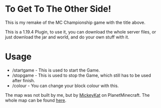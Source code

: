 # To Get To The Other Side!
This is my remake of the MC Championship game with the title above.

This is a 1.19.4 Plugin, to use it, you can download the whole server files,
or just download the jar and world, and do your own stuff with it.

# Usage
- /startgame - This is used to start the Game.
- /stopgame - This is used to stop the Game, which still has to be used after finish.
- /colour - You can change your block colour with this.

The map was not built by me, but by [MickeyKat](https://www.planetminecraft.com/member/mickeykat/) on PlanetMinecraft. The whole map can be found [here](https://www.planetminecraft.com/project/tgttos-skydive-practise-map/).